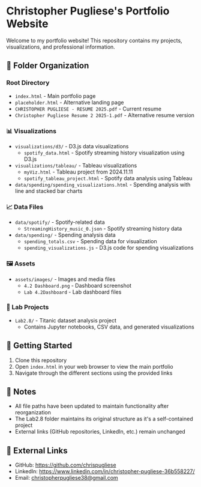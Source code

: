 # Christopher Pugliese's Portfolio Website

Welcome to my portfolio website! This repository contains my projects, visualizations, and professional information.

## 📁 Folder Organization

### Root Directory
- `index.html` - Main portfolio page
- `placeholder.html` - Alternative landing page
- `CHRISTOPHER PUGLIESE - RESUME 2025.pdf` - Current resume
- `Christopher Pugliese Resume 2 2025-1.pdf` - Alternative resume version

### 📊 Visualizations
- `visualizations/d3/` - D3.js data visualizations
  - `spotify_data.html` - Spotify streaming history visualization using D3.js
- `visualizations/tableau/` - Tableau visualizations
  - `myViz.html` - Tableau project from 2024.11.11
  - `spotify_tableau_project.html` - Spotify data analysis using Tableau
- `data/spending/spending_visualizations.html` - Spending analysis with line and stacked bar charts

### 📈 Data Files
- `data/spotify/` - Spotify-related data
  - `StreamingHistory_music_0.json` - Spotify streaming history data
- `data/spending/` - Spending analysis data
  - `spending_totals.csv` - Spending data for visualization
  - `spending_visualizations.js` - D3.js code for spending visualizations

### 🖼️ Assets
- `assets/images/` - Images and media files
  - `4.2 Dashboard.png` - Dashboard screenshot
  - `Lab 4.2Dashboard` - Lab dashboard files

### 🧪 Lab Projects
- `Lab2.8/` - Titanic dataset analysis project
  - Contains Jupyter notebooks, CSV data, and generated visualizations

## 🚀 Getting Started

1. Clone this repository
2. Open `index.html` in your web browser to view the main portfolio
3. Navigate through the different sections using the provided links

## 📝 Notes

- All file paths have been updated to maintain functionality after reorganization
- The Lab2.8 folder maintains its original structure as it's a self-contained project
- External links (GitHub repositories, LinkedIn, etc.) remain unchanged

## 🔗 External Links

- GitHub: https://github.com/chrispugliese
- LinkedIn: https://www.linkedin.com/in/christopher-pugliese-36b558227/
- Email: christopherpugliese38@gmail.com 